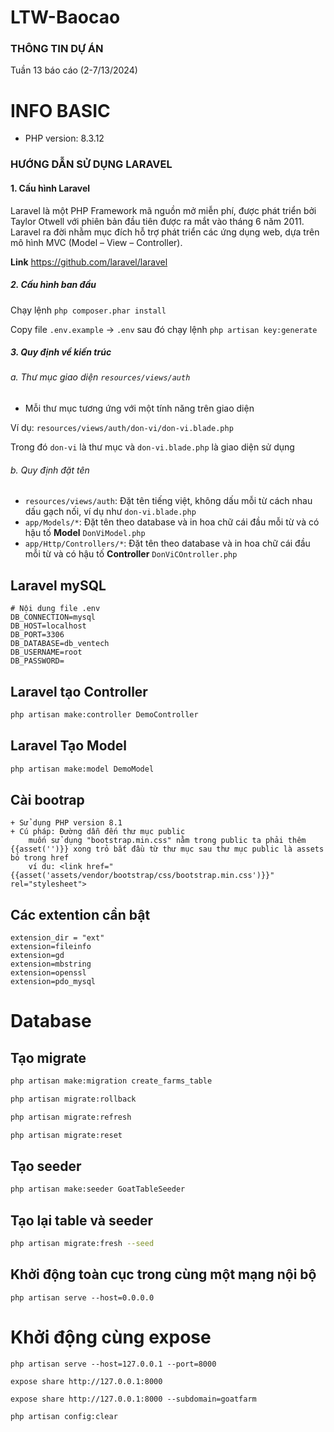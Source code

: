 # LTW-Baocao
### THÔNG TIN DỰ ÁN

Tuần 13 báo cáo (2-7/13/2024)

# INFO BASIC
- PHP version: 8.3.12

### HƯỚNG DẪN SỬ DỤNG LARAVEL
#### 1. Cấu hình Laravel

Laravel là một PHP Framework mã nguồn mở miễn phí, được phát triển bởi Taylor Otwell với phiên bản đầu tiên được ra mắt vào tháng 6 năm 2011. Laravel ra đời nhằm mục đích hỗ trợ phát triển các ứng dụng web, dựa trên mô hình MVC (Model – View – Controller).

**Link** https://github.com/laravel/laravel

##### 2. Cấu hình ban đầu
Chạy lệnh `php composer.phar install`

Copy file `.env.example` -> `.env` sau đó chạy lệnh `php artisan key:generate`

##### 3. Quy định về kiến trúc

###### a. Thư mục giao diện `resources/views/auth`

- Mỗi thư mục tương ứng với một tính năng trên giao diện

Ví dụ: `resources/views/auth/don-vi/don-vi.blade.php`

Trong đó `don-vi` là thư mục và `don-vi.blade.php` là giao diện sử dụng

###### b. Quy định đặt tên

- `resources/views/auth`: Đặt tên tiếng việt, không dấu mỗi từ cách nhau dấu gạch nối, ví dụ như `don-vi.blade.php`
- `app/Models/*`: Đặt tên theo database và in hoa chữ cái đầu mỗi từ và có hậu tố **Model**  `DonViModel.php`
- `app/Http/Controllers/*`: Đặt tên theo database và in hoa chữ cái đầu mỗi từ và có hậu tố **Controller** `DonViCOntroller.php`

## Laravel mySQL
```
# Nội dung file .env
DB_CONNECTION=mysql
DB_HOST=localhost
DB_PORT=3306
DB_DATABASE=db_ventech
DB_USERNAME=root
DB_PASSWORD=    
```

## Laravel tạo Controller
```bash
php artisan make:controller DemoController
```

## Laravel Tạo Model
```bash
php artisan make:model DemoModel
```

## Cài bootrap
```
+ Sử dụng PHP version 8.1
+ Cú pháp: Đường dẫn đến thư mục public
    muốn sử dụng "bootstrap.min.css" nằm trong public ta phải thêm {{asset('')}} xong trỏ bắt đầu từ thư mục sau thư mục public là assets bỏ trong href
    ví du: <link href="{{asset('assets/vendor/bootstrap/css/bootstrap.min.css')}}" rel="stylesheet">
```

## Các extention cần bật
```
extension_dir = "ext"
extension=fileinfo
extension=gd
extension=mbstring
extension=openssl
extension=pdo_mysql
```

# Database
## Tạo migrate
```bash
php artisan make:migration create_farms_table
```

```bash
php artisan migrate:rollback
```

```bash
php artisan migrate:refresh
```

```bash
php artisan migrate:reset
```

## Tạo seeder
```bash
php artisan make:seeder GoatTableSeeder
```

## Tạo lại table và seeder
```bash
php artisan migrate:fresh --seed

```

## Khởi động toàn cục trong cùng một mạng nội bộ 
```
php artisan serve --host=0.0.0.0
```

# Khởi động cùng expose
```
php artisan serve --host=127.0.0.1 --port=8000
```

```
expose share http://127.0.0.1:8000

expose share http://127.0.0.1:8000 --subdomain=goatfarm
```

```
php artisan config:clear
```